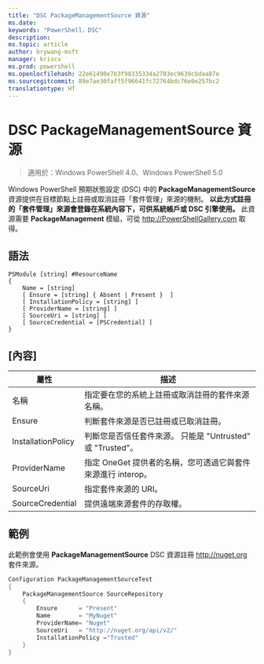 ```yaml
---
title: "DSC PackageManagementSource 資源"
ms.date: 
keywords: "PowerShell，DSC"
description: 
ms.topic: article
author: brywang-msft
manager: kriscv
ms.prod: powershell
ms.openlocfilehash: 22e61490e7b3f98335334a2703ec9639cbdaa87e
ms.sourcegitcommit: 89e7ae30faff5f96641fc72764bdc76e0e257bc2
translationtype: HT
---
```

# <a name="dsc-packagemanagementsource-resource"></a>DSC PackageManagementSource 資源

> 適用於：Windows PowerShell 4.0、Windows PowerShell 5.0

Windows PowerShell 預期狀態設定 (DSC) 中的 **PackageManagementSource** 資源提供在目標節點上註冊或取消註冊「套件管理」來源的機制。 **以此方式註冊的「套件管理」來源會登錄在系統內容下，可供系統帳戶或 DSC 引擎使用。** 此資源需要 **PackageManagement** 模組，可從 http://PowerShellGallery.com 取得。

## <a name="syntax"></a>語法

```
PSModule [string] #ResourceName
{
    Name = [string]
    [ Ensure = [string] { Absent | Present }  ]
    [ InstallationPolicy = [string] ]
    [ ProviderName = [string] ]
    [ SourceUri = [string] ]
    [ SourceCredential = [PSCredential] ]
}
```

## <a name="properties"></a>[內容]
|  屬性  |  描述   | 
|---|---| 
| 名稱| 指定要在您的系統上註冊或取消註冊的套件來源名稱。| 
| Ensure| 判斷套件來源是否已註冊或已取消註冊。| 
| InstallationPolicy| 判斷您是否信任套件來源。 只能是 "Untrusted" 或 "Trusted"。| 
| ProviderName| 指定 OneGet 提供者的名稱，您可透過它與套件來源進行 interop。| 
| SourceUri| 指定套件來源的 URI。| 
| SourceCredential| 提供遠端來源套件的存取權。| 

## <a name="example"></a>範例

此範例會使用 **PackageManagementSource** DSC 資源註冊 http://nuget.org 套件來源。

```powershell
Configuration PackageManagementSourceTest
{    
    PackageManagementSource SourceRepository
    {
        Ensure      = "Present" 
        Name        = "MyNuget" 
        ProviderName= "Nuget" 
        SourceUri   = "http://nuget.org/api/v2/"   
        InstallationPolicy ="Trusted" 
    }
}
```
